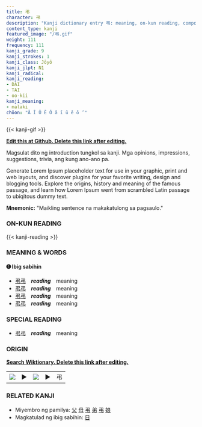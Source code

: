 ```yaml
---
title: 弔
character: 弔
description: "Kanji dictionary entry 弔: meaning, on-kun reading, compounds, origin, related kanji"
content_type: kanji
featured_image: "/弔.gif"
weight: 111
frequency: 111
kanji_grade: 9
kanji_strokes: 1
kanji_class: Jōyō
kanji_jlpt: N1
kanji_radical: 
kanji_reading: 
- DAI
- TAI
- oo-kii
kanji_meaning:
- malaki
chōon: "Ā Ī Ū Ē Ō ā ī ū ē ō ’"
---
```

[//]: # (Don't edit the line below. Kanji animated GIF code is automatically generated.)
{{< kanji-gif >}}

[//]: # (Edit below this line.)

**[Edit this at Github. Delete this link after editing.](https://github.com/tim0g/tim/tree/main/content/kanji/弔/index.md)**

Magsulat dito ng introduction tungkol sa kanji. Mga opinions, impressions, suggestions, trivia, ang kung ano-ano pa.

Generate Lorem Ipsum placeholder text for use in your graphic, print and web layouts, and discover plugins for your favorite writing, design and blogging tools. Explore the origins, history and meaning of the famous passage, and learn how Lorem Ipsum went from scrambled Latin passage to ubiqitous dummy text.
 
**Mnemonic:** "Maikling sentence na makakatulong sa pagsaulo."

### ON-KUN READING

[//]: # (Don't edit the line below. ON-KUN READING code is automatically generated.)
{{< kanji-reading >}}

### MEANING & WORDS

#### ➊ **Ibig sabihin**
  - [弔](../弔)[弔](../弔)　***reading***　meaning
  - [弔](../弔)[弔](../弔)　***reading***　meaning
  - [弔](../弔)[弔](../弔)　***reading***　meaning
  - [弔](../弔)[弔](../弔)　***reading***　meaning

### SPECIAL READING
  - [弔](../弔)[弔](../弔)　***reading***　meaning

### ORIGIN

**[Search Wiktionary. Delete this link after editing.](https://wiktionary.org/wiki/弔)**
<table class="kanji-table"><tr><td>
<img src="60px-弔-bronze.svg.png">
</td><td>▶</td><td>
<img src="60px-弔-oracle.svg.png">
</td><td>▶</td>
<td class="kanji-origin">弔</td>
</tr></table>

### RELATED KANJI
- Miyembro ng pamilya: [父](../父) [母](../母) [弔](../弔) [弟](../弟) [弔](../弔) [娘](../娘)
- Magkatulad ng ibig sabihin: [日](../日)
